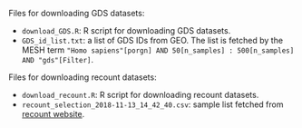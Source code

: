 
Files for downloading GDS datasets:

- `download_GDS.R`: R script for downloading GDS datasets.
- `GDS_id_list.txt`: a list of GDS IDs from GEO. The list is fetched by the MESH term `"Homo sapiens"[porgn] AND 50[n_samples] : 500[n_samples] AND "gds"[Filter]`.

Files for downloading recount datasets:

- `download_recount.R`: R script for downloading recount datasets.
- `recount_selection_2018-11-13_14_42_40.csv`: sample list fetched from [recount website](https://jhubiostatistics.shinyapps.io/recount/).
